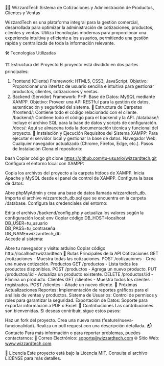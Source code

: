 🧙‍♂️ WizzardTech
Sistema de Cotizaciones y Administración de Productos, Clientes y Ventas

WizzardTech es una plataforma integral para la gestión comercial, desarrollada para optimizar la administración de cotizaciones, productos, clientes y ventas. Utiliza tecnologías modernas para proporcionar una experiencia intuitiva y eficiente a los usuarios, permitiendo una gestión rápida y centralizada de toda la información relevante.

🛠️ Tecnologías Utilizadas


🏗️ Estructura del Proyecto
El proyecto está dividido en dos partes principales:

1. Frontend (Cliente)
Framework: HTML5, CSS3, JavaScript.
Objetivo: Proporcionar una interfaz de usuario sencilla e intuitiva para gestionar productos, clientes, cotizaciones y ventas.
2. Backend (Servidor)
Framework: PHP.
Base de Datos: MySQL mediante XAMPP.
Objetivo: Proveer una API RESTful para la gestión de datos, autenticación y seguridad del sistema.
📂 Estructura de Carpetas
/frontend/: Contiene todo el código relacionado con el cliente.
/backend/: Contiene todo el código para el backend y la API.
/database/: Incluye el archivo SQL para la base de datos y scripts de configuración.
/docs/: Aquí se almacena toda la documentación técnica y funcional del proyecto.
🚀 Instalación y Ejecución
Requisitos del Sistema
XAMPP: Para ejecutar el servidor local y gestionar la base de datos.
Navegador Web: Cualquier navegador actualizado (Chrome, Firefox, Edge, etc.).
Pasos de Instalación
Clona el repositorio:

bash
Copiar código
git clone https://github.com/tu-usuario/wizzardtech.git
Configura el entorno local con XAMPP:

Copia los archivos del proyecto a la carpeta htdocs de XAMPP.
Inicia Apache y MySQL desde el panel de control de XAMPP.
Configura la base de datos:

Abre phpMyAdmin y crea una base de datos llamada wizzardtech_db.
Importa el archivo wizzardtech_db.sql que se encuentra en la carpeta /database.
Configura las credenciales del entorno:

Edita el archivo /backend/config.php y actualiza los valores según la configuración local:
env
Copiar código
DB_HOST=localhost  
DB_USER=tu_usuario  
DB_PASS=tu_contraseña  
DB_NAME=wizzardtech_db  
Accede al sistema:

Abre tu navegador y visita:
arduino
Copiar código
http://localhost/wizzardtech
📜 Rutas Principales de la API
Cotizaciones
GET /cotizaciones - Muestra todas las cotizaciones.
POST /cotizaciones - Crea una nueva cotización.
Productos
GET /productos - Lista todos los productos disponibles.
POST /productos - Agrega un nuevo producto.
PUT /productos/:id - Actualiza un producto existente.
DELETE /productos/:id - Elimina un producto.
Clientes
GET /clientes - Muestra todos los clientes registrados.
POST /clientes - Añade un nuevo cliente.
🚧 Próximas Actualizaciones
Reportes: Implementación de reportes gráficos para el análisis de ventas y productos.
Sistema de Usuarios: Control de permisos y roles para garantizar la seguridad.
Exportación de Datos: Soporte para exportar información a PDF o Excel.
🤝 Contribuciones
Las contribuciones son bienvenidas. Si deseas contribuir, sigue estos pasos:

Haz un fork del proyecto.
Crea una nueva rama (feature/nueva-funcionalidad).
Realiza un pull request con una descripción detallada.
📬 Contacto
Para más información o para reportar problemas, puedes contactarnos:
📧 Correo Electrónico: soporte@wizzardtech.com
🌐 Sitio Web: www.wizzardtech.com

📝 Licencia
Este proyecto está bajo la Licencia MIT. Consulta el archivo LICENSE para más detalles.
